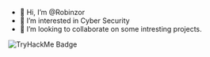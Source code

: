 - 👋 Hi, I’m @Robinzor
- 👀 I’m interested in Cyber Security
- 💞️ I’m looking to collaborate on some intresting projects.

<img src="https://tryhackme.com/badge/1604750" alt="TryHackMe Badge">

